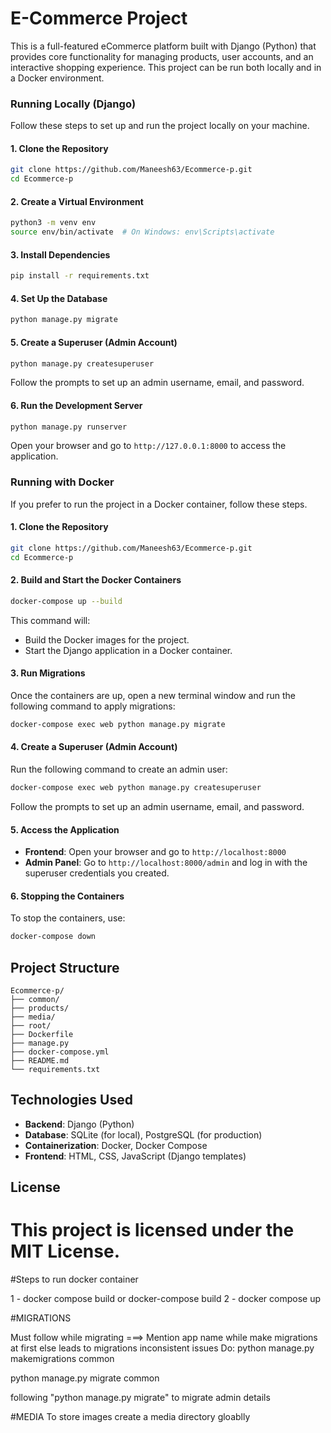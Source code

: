 # E-Commerce Project

This is a full-featured eCommerce platform built with Django (Python) that provides core functionality for managing products, user accounts, and an interactive shopping experience. This project can be run both locally and in a Docker environment.

### Running Locally (Django)

Follow these steps to set up and run the project locally on your machine.

#### 1. Clone the Repository

```bash
git clone https://github.com/Maneesh63/Ecommerce-p.git
cd Ecommerce-p
```

#### 2. Create a Virtual Environment

```bash
python3 -m venv env
source env/bin/activate  # On Windows: env\Scripts\activate
```

#### 3. Install Dependencies

```bash
pip install -r requirements.txt
```

#### 4. Set Up the Database

```bash
python manage.py migrate
```

#### 5. Create a Superuser (Admin Account)

```bash
python manage.py createsuperuser
```

Follow the prompts to set up an admin username, email, and password.

#### 6. Run the Development Server

```bash
python manage.py runserver
```

Open your browser and go to `http://127.0.0.1:8000` to access the application.

### Running with Docker

If you prefer to run the project in a Docker container, follow these steps.

#### 1. Clone the Repository

```bash
git clone https://github.com/Maneesh63/Ecommerce-p.git
cd Ecommerce-p
```

#### 2. Build and Start the Docker Containers

```bash
docker-compose up --build
```

This command will:

- Build the Docker images for the project.
- Start the Django application in a Docker container.

#### 3. Run Migrations

Once the containers are up, open a new terminal window and run the following command to apply migrations:

```bash
docker-compose exec web python manage.py migrate
```

#### 4. Create a Superuser (Admin Account)

Run the following command to create an admin user:

```bash
docker-compose exec web python manage.py createsuperuser
```

Follow the prompts to set up an admin username, email, and password.

#### 5. Access the Application

- **Frontend**: Open your browser and go to `http://localhost:8000`
- **Admin Panel**: Go to `http://localhost:8000/admin` and log in with the superuser credentials you created.

#### 6. Stopping the Containers

To stop the containers, use:

```bash
docker-compose down
```

## Project Structure

```
Ecommerce-p/
├── common/
├── products/
├── media/
├── root/
├── Dockerfile
├── manage.py
├── docker-compose.yml
├── README.md
└── requirements.txt
```

## Technologies Used

- **Backend**: Django (Python)
- **Database**: SQLite (for local), PostgreSQL (for production)
- **Containerization**: Docker, Docker Compose
- **Frontend**: HTML, CSS, JavaScript (Django templates)

## License

# This project is licensed under the MIT License.

#Steps to run docker container

1 - docker compose build or docker-compose build
2 - docker compose up

#MIGRATIONS

Must follow while migrating ===> Mention app name while make migrations at first else leads to migrations inconsistent issues
Do:
python manage.py makemigrations common

python manage.py migrate common

following "python manage.py migrate" to migrate admin details

#MEDIA
To store images create a media directory gloablly
